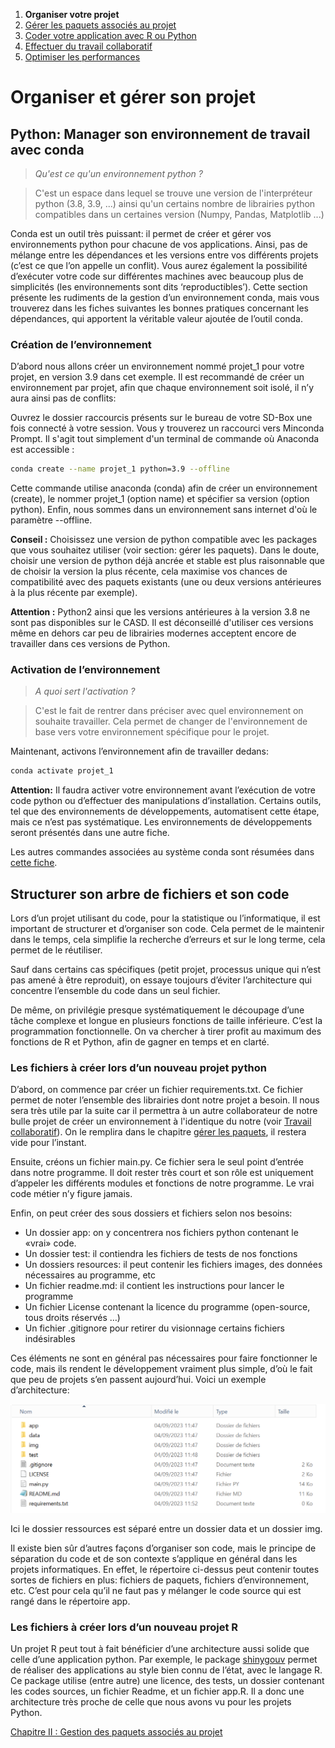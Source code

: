 1. **Organiser votre projet**
2. [Gérer les paquets associés au projet](2_packages.md)
3. [Coder votre application avec R ou Python](3_code.md)
4. [Effectuer du travail collaboratif](4_collaborate.md)
5. [Optimiser les performances](5_performance.md)

# Organiser et gérer son projet

## Python: Manager son environnement de travail avec conda

> _Qu'est ce qu'un environnement python ?_

> C'est un espace dans lequel se trouve une version de l'interpréteur python (3.8, 3.9, ...) ainsi qu'un certains nombre de librairies python compatibles dans un certaines version (Numpy, Pandas, Matplotlib ...)

Conda est un outil très puissant: il permet de créer et gérer vos environnements python pour chacune de vos applications. Ainsi, pas de mélange entre les dépendances et les versions entre vos différents projets (c’est ce que l’on appelle un conflit). Vous aurez également la possibilité d’exécuter votre code sur différentes machines avec beaucoup plus de simplicités (les environnements sont dits ‘reproductibles’). Cette section présente les rudiments de la gestion d’un environnement conda, mais vous trouverez dans les fiches suivantes les bonnes pratiques concernant les dépendances, qui apportent la véritable valeur ajoutée de l’outil conda.

### Création de l’environnement

D’abord nous allons créer un environnement nommé projet_1 pour votre projet, en version 3.9 dans cet exemple. Il est recommandé de créer un environnement par projet, afin que chaque environnement soit isolé, il n’y aura ainsi pas de conflits:

Ouvrez le dossier raccourcis présents sur le bureau de votre SD-Box une fois connecté à votre session. Vous y trouverez un raccourci vers Minconda Prompt. Il s'agit tout simplement d'un terminal de commande où Anaconda est accessible :

```bash
conda create --name projet_1 python=3.9 --offline
```

Cette commande utilise anaconda (conda) afin de créer un environnement (create), le nommer projet_1 (option name) et spécifier sa version (option python). Enfin, nous sommes dans un environnement sans internet d'où le paramètre --offline.

**Conseil :** Choisissez une version de python compatible avec les packages que vous souhaitez utiliser (voir section: gérer les paquets). Dans le doute, choisir une version de python déjà ancrée et stable est plus raisonnable que de choisir la version la plus récente, cela maximise vos chances de compatibilité avec des paquets existants (une ou deux versions antérieures à la plus récente par exemple).

**Attention :** Python2 ainsi que les versions antérieures à la version 3.8 ne sont pas disponibles sur le CASD. Il est déconseillé d'utiliser ces versions même en dehors car peu de librairies modernes acceptent encore de travailler dans ces versions de Python.

### Activation de l’environnement

> _A quoi sert l'activation ?_

> C'est le fait de rentrer dans préciser avec quel environnement on souhaite travailler. Cela permet de changer de l'environnement de base vers votre environnement spécifique pour le projet.

Maintenant, activons l’environnement afin de travailler dedans:

```bash
conda activate projet_1
```

**Attention:** Il faudra activer votre environnement avant l’exécution de votre code python ou d’effectuer des manipulations d’installation. Certains outils, tel que des environnements de développements, automatisent cette étape, mais ce n’est pas systématique. Les environnements de développements seront présentés dans une autre fiche.

Les autres commandes associées au système conda sont résumées dans [cette fiche](https://docs.conda.io/projects/conda/en/4.6.0/_downloads/52a95608c49671267e40c689e0bc00ca/conda-cheatsheet.pdf).

## Structurer son arbre de fichiers et son code

Lors d’un projet utilisant du code, pour la statistique ou l’informatique, il est important de structurer et d’organiser son code. Cela permet de le maintenir dans le temps, cela simplifie la recherche d’erreurs et sur le long terme, cela permet de le réutiliser.

Sauf dans certains cas spécifiques (petit projet, processus unique qui n’est pas amené à être reproduit), on essaye toujours d’éviter l’architecture qui concentre l’ensemble du code dans un seul fichier.

De même, on privilégie presque systématiquement le découpage d’une tâche complexe et longue en plusieurs fonctions de taille inférieure. C’est la programmation fonctionnelle. On va chercher à tirer profit au maximum des fonctions de R et Python, afin de gagner en temps et en clarté.

### Les fichiers à créer lors d’un nouveau projet python

D’abord, on commence par créer un fichier requirements.txt. Ce fichier permet de noter l’ensemble des librairies dont notre projet a besoin. Il nous sera très utile par la suite car il permettra à un autre collaborateur de notre bulle projet de créer un environnement à l'identique du notre (voir [Travail collaboratif](4_collaborate.md)). On le remplira dans le chapitre [gérer les paquets](2_packages.md), il restera vide pour l’instant.

Ensuite, créons un fichier main.py. Ce fichier sera le seul point d’entrée dans notre programme. Il doit rester très court et son rôle est uniquement d’appeler les différents modules et fonctions de notre programme. Le vrai code métier n’y figure jamais.

Enfin, on peut créer des sous dossiers et fichiers selon nos besoins:

- Un dossier app: on y concentrera nos fichiers python contenant le «vrai» code.
- Un dossier test: il contiendra les fichiers de tests de nos
  fonctions
- Un dossiers resources: il peut contenir les fichiers images, des données nécessaires au programme, etc
- Un fichier readme.md: il contient les instructions pour lancer le programme
- Un fichier License contenant la licence du programme (open-source, tous droits réservés …)
- Un fichier .gitignore pour retirer du visionnage certains fichiers indésirables

Ces éléments ne sont en général pas nécessaires pour faire fonctionner le code, mais ils rendent le développement vraiment plus simple, d’où le fait que peu de projets s’en passent aujourd’hui. Voici un exemple d’architecture:

<img src="/assets/images/arbre.png" alt="Arborescence" style="width:700px;"/>

Ici le dossier ressources est séparé entre un dossier data et un dossier img.

Il existe bien sûr d’autres façons d’organiser son code, mais le principe de séparation du code et de son contexte s’applique en général dans les projets informatiques. En effet, le répertoire ci-dessus peut contenir toutes sortes de fichiers en plus: fichiers de paquets, fichiers d’environnement, etc. C’est pour cela qu’il ne faut pas y mélanger le code source qui est rangé dans le répertoire app.

### Les fichiers à créer lors d’un nouveau projet R

Un projet R peut tout à fait bénéficier d’une architecture aussi solide que celle d’une application python. Par exemple, le package [shinygouv](https://github.com/spyrales/shinygouv) permet de réaliser des applications au style bien connu de l’état, avec le langage R. Ce package utilise (entre autre) une licence, des tests, un dossier contenant les codes sources, un fichier Readme, et un fichier app.R. Il a donc une architecture très proche de celle que nous avons vu pour les projets Python.

[Chapitre II : Gestion des paquets associés au projet](2_packages.md)
